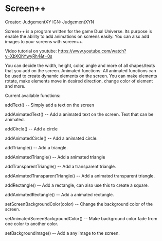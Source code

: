 # Screen++
Creator: JudgementXY
IGN: JudgementXYN

Screen++ is a program written for the game Dual Universe. Its purpose is enable the ability to add animations on screens easily. You can also add images to your screens with screen++.

Video tutorial on youtube:
https://www.youtube.com/watch?v=XbXOhYwyRh4&t=0s

You can decide the width, height, color, angle and more of all shapes/texts that you add on the screen. 
Animated functions: All animated functions can be used to create dynamic elements on the screen. You can make elements rotate, make elements move in desired direction, change color of element and more.

Current available functions:

addText()                             -- Simply add a text on the screen

addAnimatedText()                     -- Add a animated text on the screen. Text that can be animated.

addCircle()                           -- Add a circle

addAnimatedCircle()                   -- Add a animated circle.

addTriangle()                         -- Add a triangle.

addAnimatedTriangle()                 -- Add a animated triangle

addTransparentTriangle()              -- Add a transparent triangle.

addAnimatedTransparentTriangle()      -- Add a animated transparent triangle.

addRectangle()                        -- Add a rectangle, can also use this to create a square.

addAnimatedRectangle()                -- Add a animated rectangle.

setScreenBackgroundColor(color)       -- Change the background color of the screen.

setAnimatedScreenBackgroundColor()    -- Make background color fade from one color to another color.

setBackgroundImage()                  -- Add a any image to the screen.

